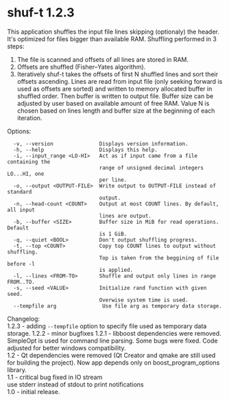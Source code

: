 shuf-t 1.2.3
======
This application shuffles the input file lines skipping (optionaly) the header. It's optimized for files bigger than available RAM. Shuffling performed in 3 steps:  
1. The file is scanned and offsets of all lines are stored in RAM.  
2. Offsets are shuffled (Fisher–Yates algorithm).  
3. Iteratively shuf-t takes the offsets of first N shuffled lines and sort their offsets ascending. Lines are read from input file (only seeking forward is used as offsets are sorted) and written to memory allocated buffer in shuffled order. Then buffer is written to output file. Buffer size can be adjusted by user based on available amount of free RAM. Value N is chosen based on lines length and buffer size at the beginning of each iteration.  
  
Options:  
```
  -v, --version               Displays version information.  
  -h, --help                  Displays this help.  
  -i, --input_range <LO-HI>   Act as if input came from a file containing the  
                              range of unsigned decimal integers LO...HI, one  
                              per line.  
  -o, --output <OUTPUT-FILE>  Write output to OUTPUT-FILE instead of standard  
                              output.  
  -n, --head-count <COUNT>    Output at most COUNT lines. By default, all input  
                              lines are output.  
  -b, --buffer <SIZE>         Buffer size in MiB for read operations. Default  
                              is 1 GiB.  
  -q, --quiet <BOOL>          Don't output shuffling progress.  
  -t, --top <COUNT>           Copy top COUNT lines to output without shuffling.  
                              Top is taken from the beggining of file before -l  
                              is applied.  
  -l, --lines <FROM-TO>       Shuffle and output only lines in range FROM..TO.  
  -s, --seed <VALUE>          Initialize rand function with given seed.  
                              Overwise system time is used.  
  --tempfile arg               Use file arg as temporary data storage.
```


Changelog:  
1.2.3 - adding `--tempfile` option to specify file used as temporary data storage.
1.2.2 - minor bugfixes
1.2.1 - libboost dependencies were removed. SimpleOpt is used for command line parsing.  Some bugs were fixed. Code adjusted for better windows compatibility.  
1.2   - Qt dependencies were removed (Qt Creator and qmake are still used for building the project). Now app depends only on boost_program_options library.  
1.1   - critical bug fixed in IO stream  
        use stderr instead of stdout to print notifications  
1.0   - initial release.  
